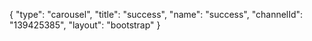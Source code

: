 {
    "type": "carousel",
    "title": "success",
    "name": "success",
    "channelId": "139425385",
    "layout": "bootstrap"
}